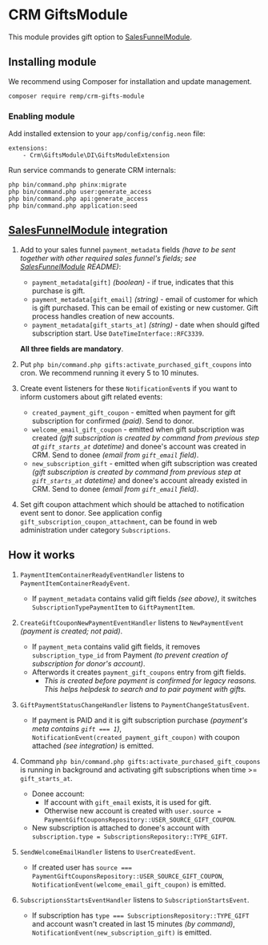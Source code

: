 # CRM GiftsModule


This module provides gift option to [SalesFunnelModule].


## Installing module

We recommend using Composer for installation and update management.

```shell
composer require remp/crm-gifts-module
```


### Enabling module

Add installed extension to your `app/config/config.neon` file:

```neon
extensions:
	- Crm\GiftsModule\DI\GiftsModuleExtension
```

Run service commands to generate CRM internals:

```
php bin/command.php phinx:migrate
php bin/command.php user:generate_access
php bin/command.php api:generate_access
php bin/command.php application:seed
```


## [SalesFunnelModule] integration

1. Add to your sales funnel `payment_metadata` fields _(have to be sent together with other required sales funnel's fields; see [SalesFunnelModule] README)_:
   - `payment_metadata[gift]` _(boolean)_ - if true, indicates that this purchase is gift.
   - `payment_metadata[gift_email]` _(string)_ - email of customer for which is gift purchased. This can be email of existing or new customer. Gift process handles creation of new accounts.
   - `payment_metadata[gift_starts_at]` _(string)_ - date when should gifted subscription start. Use `DateTimeInterface::RFC3339`.

   **All three fields are mandatory**.

2. Put `php bin/command.php gifts:activate_purchased_gift_coupons` into cron. We recommend running it every 5 to 10 minutes.

3. Create event listeners for these `NotificationEvent`s if you want to inform customers about gift related events:
   - `created_payment_gift_coupon` - emitted when payment for gift subscription for confirmed _(paid)_. Send to donor.
   - `welcome_email_gift_coupon` - emitted when gift subscription was created _(gift subscription is created by command from previous step at `gift_starts_at` datetime)_ and donee's account was created in CRM. Send to donee _(email from `gift_email` field)_.
   - `new_subscription_gift` - emitted when gift subscription was created _(gift subscription is created by command from previous step at `gift_starts_at` datetime)_ and donee's account already existed in CRM. Send to donee _(email from `gift_email` field)_.

4. Set gift coupon attachment which should be attached to notification event sent to donor. See application config `gift_subscription_coupon_attachment`, can be found in web administration under category `Subscriptions`.


## How it works

1. `PaymentItemContainerReadyEventHandler` listens to `PaymentItemContainerReadyEvent`.
   - If `payment_metadata` contains valid gift fields _(see above)_, it switches `SubscriptionTypePaymentItem` to `GiftPaymentItem`.

2. `CreateGiftCouponNewPaymentEventHandler` listens to `NewPaymentEvent` _(payment is created; not paid)_.
   - If `payment_meta` contains valid gift fields, it removes `subscription_type_id` from Payment _(to prevent creation of subscription for donor's account)_.
   - Afterwords it creates `payment_gift_coupons` entry from gift fields.
      - _This is created before payment is confirmed for legacy reasons. This helps helpdesk to search and to pair payment with gifts._

3. `GiftPaymentStatusChangeHandler` listens to `PaymentChangeStatusEvent`.
   - If payment is PAID and it is gift subscription purchase _(payment's meta contains `gift === 1`)_, `NotificationEvent(created_payment_gift_coupon)` with coupon attached _(see integration)_ is emitted.

4. Command `php bin/command.php gifts:activate_purchased_gift_coupons` is running in background and activating gift subscriptions when time >= `gift_starts_at`.
   - Donee account:
      - If account with `gift_email` exists, it is used for gift.
      - Otherwise new account is created with `user.source = PaymentGiftCouponsRepository::USER_SOURCE_GIFT_COUPON`.
   - New subscription is attached to donee's account with `subscription.type = SubscriptionsRepository::TYPE_GIFT`.

5. `SendWelcomeEmailHandler` listens to `UserCreatedEvent`.
   - If created user has `source === PaymentGiftCouponsRepository::USER_SOURCE_GIFT_COUPON`, `NotificationEvent(welcome_email_gift_coupon)` is emitted.

6. `SubscriptionsStartsEventHandler` listens to `SubscriptionStartsEvent`.
   - If subscription has `type === SubscriptionsRepository::TYPE_GIFT` and account wasn't created in last 15 minutes _(by command)_, `NotificationEvent(new_subscription_gift)` is emitted.


[SalesFunnelModule]: https://github.com/remp2020/crm-salesfunnel-module/
